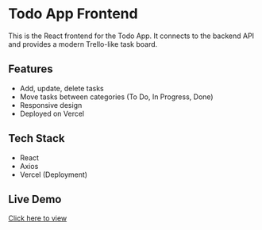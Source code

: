 # Todo App Frontend

This is the React frontend for the Todo App. It connects to the backend API and provides a modern Trello-like task board.

## Features
- Add, update, delete tasks
- Move tasks between categories (To Do, In Progress, Done)
- Responsive design
- Deployed on Vercel

## Tech Stack
- React
- Axios
- Vercel (Deployment)

## Live Demo
[Click here to view](https://todoclient-lac.vercel.app/)
